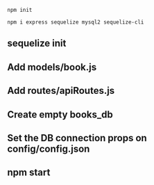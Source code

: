 ```
npm init

npm i express sequelize mysql2 sequelize-cli

```
## sequelize init

## Add models/book.js

## Add routes/apiRoutes.js

## Create empty books_db

## Set the DB connection props on config/config.json

## npm start


